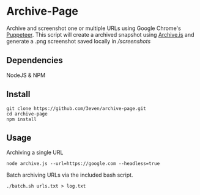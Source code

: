# Archive-Page

Archive and screenshot one or multiple URLs using Google Chrome's [Puppeteer](https://github.com/GoogleChrome/puppeteer). This script will create a archived snapshot using [Archive.is](https://archive.is/) and generate a .png screenshot saved locally in */screenshots*

## Dependencies

NodeJS & NPM 

## Install

```
git clone https://github.com/3even/archive-page.git
cd archive-page
npm install
```

## Usage

Archiving a single URL
```
node archive.js --url=https://google.com --headless=true
```

Batch archiving URLs via the included bash script.
```
./batch.sh urls.txt > log.txt
```
